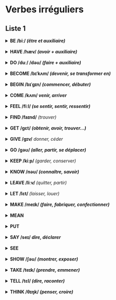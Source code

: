 # Verbes irréguliers

## Liste 1
<details>
<summary>
<strong>BE /biː/ <i>(être et auxiliaire)</i></strong></summary>
<br/>
  <strong>WAS/WERE, BEEN</strong>
<br/>
	<br/>There is too much salt: il y a trop de sel
	<br/>Steve is 17: Steve a 17 ans 
	<br/>It is 10$: Ça fait 10 dollars
	<br/>It is cold: il fait froid: it is cold
</details>

<br/>

<details>
<summary><strong>HAVE /hæv/ <i>(avoir + auxiliaire)</i></strong></summary>
<br/>
  <strong>HAD, HAD</strong>
<br/>
	<br/>I had a biscuit: j'ai pris un biscuit
	<br/>I won't have this: je ne tolèrerai pas cela.
	<br/>I have to finish my homework: il faut que...
	<br/>I had my car repaired: j'ai fait réparer ma voiture
</details>
<br/>

<details>
<summary>
<strong>DO /duː/ /dəʊ/ <i>(faire + auxiliaire)</i></strong>
</summary>
<br/>
  <strong>DID, DONE</strong>
<br/>
	<br/>Do come in!: mais rentrez donc !
	<br/>Do the washing up, the cooking etc
	<br/>What do you do: que faîtes-vous? (dans la vie)
	<br/>How are the children doing at school?: comment les enfant se débrouillent-ils à l'école?
</details>
<br/>

<details>
<summary>
<strong>BECOME /bɪˈkʌm/ <i>(devenir, se transformer en)</i></strong></summary>
<br/>
  <strong>BECAME, BECOME</strong>
<br/>
	<br/>After a while we became good friends : nous sommes devenus bons amis
	<br/>After the meal she became ill: elle s'est senti mal
	<br/>Your dress becomes you very well: ta robe te va très bien
	<be/>becoming: seyant, approprié
</details>
<br/>

<details>
<summary>
<strong>BEGIN /bɪˈgɪn/ <i>(commencer, débuter)</i></strong></summary>
<br/>
<strong>BEGAN /bɪˈgæn/, BEGUN /bɪˈgʌn/</strong>
<br/>
	<br/>Then it began to rain: alors il a commencé à pleuvoir.
	<br/>You should begin by reading the instructions: tu devrais commencer par...
	<br/>to begin with, I hate soccer : à la base, je déteste le foot.
	<br/>a beginner : un débutant.
</details>
<br/>

<details>
<summary>
<strong>COME /kʌm/ <i>venir, arriver</i></strong>
</summary>
<br/>
<strong>CAME, COME</strong>
<br/>
	<br/>Come here, will you?: viens ici (ce n'est pas uen question).
	<br/>I come from New York : je viens de New York (c'est là que j'habite)
	<br/>How come you're so late?: comment ça se fait que tu es si en retard?
	<br/>This shirts comes in different colours: cette cemise se fait en différentes couleurs.
</details>
<br/>

<details>
<summary>
<strong>FEEL /fiːl/ <i>(se sentir, sentir, ressentir)</i></strong></summary>
<br/>
<strong>FELT, FELT</strong>
<br/>
	<br/>I could feel her presence: je sentais sa présence
	<br/>I still feel weak : je me sens encore faible
	<br/>The tile floor feels cold : le carrelage donne une impression de froid
	<br/>≠ FELT (n): le feutre
</details>
<br/>

<details>
<summary>
<strong>FIND /faɪnd/</strong> <i>(trouver)</i>
</summary>
<br/>
<strong>FOUND, FOUND /faʊnd/</strong>
<br/>
	<br/>I found my wallet in the bathroom
	<br/>I find this painting interesting
	<br/>a find : une trouvaille
	<br/>≠ TO FOUND, FOUNDED, FOUNDED : fonder
</details>
<br/>

<details>
<summary>
<strong>GET /gɛt/ <i>(obtenir, avoir, trouver...)</i></strong></summary>
<br/>
<strong>GOT, GOT, GOT or gotten (US only)</strong>
<br/>
	<br/>I got a message: j'ai reçu un message
	<br/>I got a ticket: je me suis pris une contravention
	<br/>I'll get another cup: je vais chercher une autre tasse
	<br/>I'll get it done : je vais le faire faire
</details>
<br/>

<details>
<summary>
<strong>GIVE /gɪv/</strong> <i>donner, céder</i>
</summary>
<br/>
<strong>GAVE, GIVEN</strong>
<br/>
	<br/>I was given a book for my birthday: on m'a donné un livre..
	<br/>I don't give a fig (fam): je m'en fiche
	<br/>Give a call: passer un coup de téléphone
	<br/>Give way : céder (la priorité)
</details>
<br/>

<details>
<summary>
<strong>GO /gəʊ/ <i>(aller, partir, se déplacer)</i></strong></summary>
<br/>
<strong>GO, WENT, GONE</strong>
<br/>
	<br/>I have to go : il faut que j'y aille.
	<br/>Can I have a go at it/give it a go? : je peux essayer?
	<br/>The car was going at full speed : la voiture roulait à pleine vitesse.
	<br/>The meeting went well : la réunion s'est bien passé.
	<br/>Gone with the Wind: Autant en emporte le vent (titre)
</details>
<br/>

<details>
<summary><strong>KEEP /kiːp/ </strong> <i>(garder, conserver)</i></summary>
<br/><strong>KEPT, KEPT</strong><br/>
	<br/>She keeps bees: elle élève des abeilles
	<br/>Where do you keep the chocolate?: Où conserves-tu le chocolat?
	<br/>Keep trying: ne lache rien
	<br/>a keep : un donjon
</details>
<br/>

<details>
<summary>
<strong>KNOW /nəʊ/ <i>(connaître, savoir)</i></strong>
</summary>
<br/>
<strong>KNEW, KNOWN</strong>
<br/>
	<br/>as far as I know, for all I know : pour autant que je sache
	<br/>as you know : comme tu le sais
	<br/>let me know: tiens-moi au courant
	<br/>he knows his stuff : il s'y connait
	<br/>knowledge : la connaissance
</details>

<br/>

<details>
<summary>
<strong>LEAVE /liːv/ </strong> <i>(quitter, partir)</i>
</summary>
<br/>
<strong>LEFT, LEFT</strong>
<br/>
	<br/>He has already left: il est déjà parti.
	<br/>There's no bread left: il ne reste plus de pain.
	<br/>a sick leave : un congé de maladie
</details>
<br/>

<details>
<summary>
<strong>LET /lɛt/ </strong> <i>(laisser, louer)</i>
</summary>
<br/>
<strong>LET, LET</strong>
<br/>
	<br/>Let him go: laissez-le partir
	<br/>I'm going to let my flat: je vais louer mon appartement (donner en location)
	<br/>Let it be clear that...: Que ce soit clair que...
	<br/>Don't let me down: ne me laisse pas tomber
</details>
<br/>

<details>
<summary>
<strong>MAKE /meɪk/ <i>(faire, fabriquer, confectionner)</i></strong>
</summary>
<br/>
<strong>MADE, MADE /meɪd/</strong>
<br/>
	<br/>Make a decision : prendre une décision
	<br/>Don't make a fuss : ne fais pas tant d'histoires
	<br/>He makes $50.000 a year : il gagne...
	<br/>You won't make me eat that: hors de question que tu me fasses manger ça.
</details>
<br/>

<details>
<summary><strong>MEAN</strong> <i></i></summary>
<br/><strong>MEANT, MEANT</strong><br/>
	<br/>
	<br/>
	<br/>
	<br/>
</details>
<br/>

<details>
<summary><strong>PUT</strong> <i></i></summary>
<br/><strong></strong><br/>
	<br/>
	<br/>
	<br/>
	<br/>
</details>
<br/>

<details>
<summary>
<strong>SAY /seɪ/ <i>dire, déclarer</i></strong>
</summary>
<br/>
<strong>SAY, SAID, SAID /sɛd/</strong>
<br/>
	<br/>Take any number, say, eight : prenons n'importe quel nombre au hasard, par exemple huit.
	<br/>There were, say, fifteen people present : il y avait à peu près quinze personnes.
	<br/>Have no say in: ne pas avoir son mot à dire. 
</details>

<br/>

<details>
<summary>
<strong>SEE</strong> <i></i>
</summary>
<br/>
<strong></strong>
<br/>
	<br/>
	<br/>
	<br/>
	<br/>
</details>
<br/>

<details>
<summary>
<strong>SHOW /ʃəʊ/ <i>(montrer, exposer)</i></strong>
</summary>
<br/>
<strong>SHOWED, SHOWN</strong>
<br/>
	<br/>I'll show you the way: je vais te montrer le chemin
	<br/>he was angry and that showed: il était en colère et cela se voyait.
	<br/>a TV show: une émission télévisée
	<br/>He didn't show (up) 
</details>

<br/>

<details>
<summary>
<strong>TAKE /teɪk/ <i>(prendre, emmener)</i></strong> 
</summary>
<br/>
<strong>TOOK, TAKEN</strong>
<br/>
	<br/>Could you take me to the station?: pourriez-vous m'emmener à la gare?
	<br/>The population took to the street: la population est descendue dans la rue (pour manifester)
	<br/>My sister took my phone from me: ma soeur l'a pris mon téléphone.
	<br/>a take (cinema) : une prise de vue.
</details>
<br/>

<details>
<summary>
<strong>TELL /tɛl/ <i>(dire, raconter)</i></strong> 
</summary>
<br/>
<strong></strong>
<br/>
	<br/>Do as you're told: faites ce qu'on vous dit.
	<br/>I can't tell the difference: je ne vois pas la différence
	<br/>Time will tell: l'avenir le dira
	<br/>Age is beginning to tell : l'âge commence à se faire sentir.
</details>
<br/>

<details>
<summary>
<strong>THINK /θɪŋk/ <i>(penser, croire)</i></strong>
</summary>
<br/>
<strong>THOUGHT, THOUGHT /θɔːt/</strong>
<br/>
	<br/>I'm thinking of going: je pense aller
	<br/>Don't even think about it : n'y pense même pas !
	<br/>What do you think will happen?: D'après toi, que va-t-il se passer?
</details>